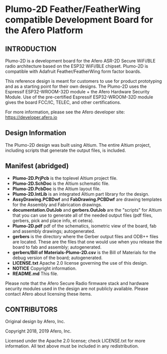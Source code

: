 # Plumo-2D Feather/FeatherWing compatible Development Board for the Afero Platform

## INTRODUCTION

Plumo-2D is a development board for the Afero ASR-2D Secure WiFi/BLE radio architecture based on the ESP32 WiFi/BLE chipset.  Plumo-2D is compatible with Adafruit Feather/FeatherWing form factor boards.

This reference design is meant for customers to use for product prototyping and as a starting point for their own designs.  The Plumo-2D uses the Espressif ESP32-WROOM-32D module + the Afero Hardware Security Module.  Use of the pre-certified Espressif ESP32-WROOM-32D module gives the board FCC/IC, TELEC, and other certifications.

For more information, please see the Afero developer site: https://developer.afero.io

## Design Information
The Plumo-2D design was built using Altium.  The entire Altium project, including scripts that generate the output files, is included.

## Manifest (abridged)
 * **Plumo-2D.PrjPcb** is the toplevel Altium project file.
 * **Plumo-2D.SchDoc** is the Altium schematic file.
 * **Plumo-2D.PcbDoc** is the Altium layout file.
 * **Plumo-2D.IntLib** is an integrated Altium part library for the design.
 * **AssyDrawing.PCBDwf** and **FabDrawing.PCBDwf** are drawing templates for the Assembly and Fabrication drawings.
 * **documentation.OutJob** and **gerbers.OutJob** are the "scripts" for Altium that you can use to generate all of the needed output files (pdf files, gerbers, pick and place info, et cetera).
 * **Plumo-2D.pdf** pdf of the schematics, isometric view of the board, fab and assembly drawings; autogenerated.
 * **gerbers** is the directory where the Gerber output files and ODB++ files are located.  These are the files that one would use when you release the board to fab and assembly; autogenerated.
 * **gerbers/Bill of Materials-Plumo-2D.csv** is the Bill of Materials for the debug version of the board; autogenerated.
 * **LICENSE.txt** Apache 2.0 license governing the use of this design.
 * **NOTICE** Copyright information.
 * **README.md** This file.

Please note that the Afero Secure Radio firmware stack and hardware security modules used in the design are not publicly available.  Please contact Afero about licensing these items.

## CONTRIBUTORS
Original design by Afero, Inc.

Copyright 2018, 2019 Afero, Inc.

Licensed under the Apache 2.0 license; check LICENSE.txt for more information.  All text above must be included in any redistribution.
